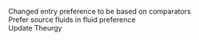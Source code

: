 Changed entry preference to be based on comparators  
Prefer source fluids in fluid preference  
Update Theurgy  
